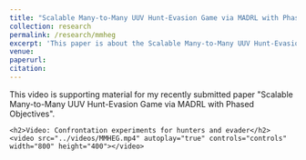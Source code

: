 ```yaml
---
title: "Scalable Many-to-Many UUV Hunt-Evasion Game via MADRL with Phased Objectives"
collection: research
permalink: /research/mmheg
excerpt: 'This paper is about the Scalable Many-to-Many UUV Hunt-Evasion Game via MADRL with Phased Objectives.'
venue:
paperurl:
citation:
---
```



<html lang="en">
<head>
    <meta charset="UTF-8">
    <meta name="viewport" content="width=device-width, initial-scale=1.0">
    <title>Supporting Material</title>
</head>
<body>
    <p>This video is supporting material for my recently submitted paper "Scalable Many-to-Many UUV Hunt-Evasion Game via MADRL with Phased Objectives".</p>

    <h2>Video: Confrontation experiments for hunters and evader</h2>
    <video src="../videos/MMHEG.mp4" autoplay="true" controls="controls" width="800" height="400"></video>

</body>
</html>
